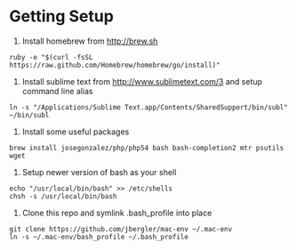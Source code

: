 # Getting Setup

  1. Install homebrew from http://brew.sh

  ```
  ruby -e "$(curl -fsSL https://raw.github.com/Homebrew/homebrew/go/install)"
  ```

  1. Install sublime text from http://www.sublimetext.com/3 and setup command line alias

  ```
  ln -s "/Applications/Sublime Text.app/Contents/SharedSupport/bin/subl" ~/bin/subl
  ```

  1. Install some useful packages

  ```
  brew install josegonzalez/php/php54 bash bash-completion2 mtr psutils wget
  ```

  1. Setup newer version of bash as your shell

  ```
  echo "/usr/local/bin/bash" >> /etc/shells
  chsh -s /usr/local/bin/bash
  ```

  1. Clone this repo and symlink .bash_profile into place

  ```
  git clone https://github.com/jbergler/mac-env ~/.mac-env
  ln -s ~/.mac-env/bash_profile ~/.bash_profile
  ```